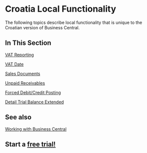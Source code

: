 # Croatia Local Functionality

The following topics describe local functionality that is unique to the Croatian version of Business Central.

## In This Section

[VAT Reporting](../Adriatic/VATBooks.md)<br>

[VAT Date](../Adriatic/VATDate.md)<br>

[Sales Documents](../Adriatic/SalesDocuments.md)<br>

[Unpaid Receivables](UnpaidReceivables.md)<br>

[Forced Debit/Credit Posting](../Adriatic/ForcedDebitCreditPosting.md)<br>

[Detail Trial Balance Extended](DetailTrialBalanceExtended.md)

## See also

[Working with Business Central](https://docs.microsoft.com/en-us/dynamics365/business-central/ui-work-product)

## Start a [free trial!](https://trials.dynamics.com/Dynamics365/Signup/BusinessCentral)
